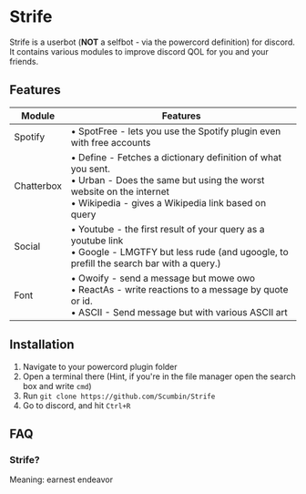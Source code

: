 # Strife

Strife is a userbot (**NOT** a selfbot - via the powercord definition) for discord. It contains various modules to improve discord QOL for you and your friends.

## Features

| Module     | Features                                                                                                                                                                                         |
| ---------- | ------------------------------------------------------------------------------------------------------------------------------------------------------------------------------------------------ |
| Spotify    | • SpotFree - lets you use the Spotify plugin even with free accounts                                                                                                                             |
| Chatterbox | • Define - Fetches a dictionary definition of what you sent. </br> • Urban - Does the same but using the worst website on the internet </br> • Wikipedia - gives a Wikipedia link based on query |
| Social     | • Youtube - the first result of your query as a youtube link </br> • Google - LMGTFY but less rude (and ugoogle, to prefill the search bar with a query.)                                        |
| Font       | • Owoify - send a message but mowe owo </br> • ReactAs - write reactions to a message by quote or id. </br> • ASCII - Send message but with various ASCII art                                    |

## Installation

1. Navigate to your powercord plugin folder
2. Open a terminal there (Hint, if you're in the file manager open the search box and write `cmd`)
3. Run `git clone https://github.com/Scumbin/Strife`
4. Go to discord, and hit `Ctrl+R`

## FAQ

### Strife?

Meaning: earnest endeavor
